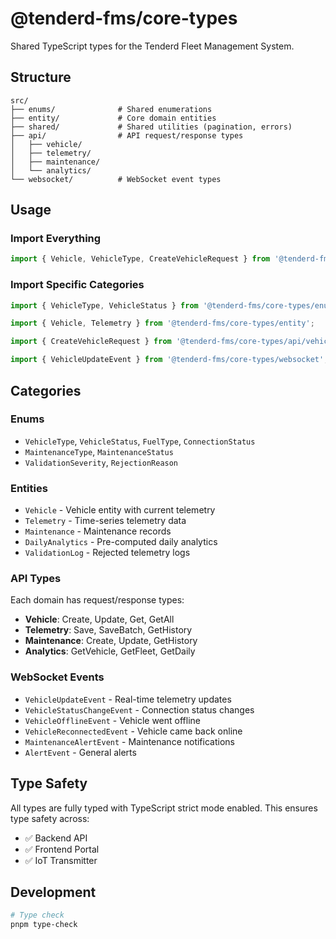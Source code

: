 # @tenderd-fms/core-types

Shared TypeScript types for the Tenderd Fleet Management System.

## Structure

```
src/
├── enums/              # Shared enumerations
├── entity/             # Core domain entities
├── shared/             # Shared utilities (pagination, errors)
├── api/                # API request/response types
│   ├── vehicle/
│   ├── telemetry/
│   ├── maintenance/
│   └── analytics/
└── websocket/          # WebSocket event types
```

## Usage

### Import Everything

```typescript
import { Vehicle, VehicleType, CreateVehicleRequest } from '@tenderd-fms/core-types';
```

### Import Specific Categories

```typescript
import { VehicleType, VehicleStatus } from '@tenderd-fms/core-types/enums';

import { Vehicle, Telemetry } from '@tenderd-fms/core-types/entity';

import { CreateVehicleRequest } from '@tenderd-fms/core-types/api/vehicle';

import { VehicleUpdateEvent } from '@tenderd-fms/core-types/websocket';
```

## Categories

### Enums

- `VehicleType`, `VehicleStatus`, `FuelType`, `ConnectionStatus`
- `MaintenanceType`, `MaintenanceStatus`
- `ValidationSeverity`, `RejectionReason`

### Entities

- `Vehicle` - Vehicle entity with current telemetry
- `Telemetry` - Time-series telemetry data
- `Maintenance` - Maintenance records
- `DailyAnalytics` - Pre-computed daily analytics
- `ValidationLog` - Rejected telemetry logs

### API Types

Each domain has request/response types:

- **Vehicle**: Create, Update, Get, GetAll
- **Telemetry**: Save, SaveBatch, GetHistory
- **Maintenance**: Create, Update, GetHistory
- **Analytics**: GetVehicle, GetFleet, GetDaily

### WebSocket Events

- `VehicleUpdateEvent` - Real-time telemetry updates
- `VehicleStatusChangeEvent` - Connection status changes
- `VehicleOfflineEvent` - Vehicle went offline
- `VehicleReconnectedEvent` - Vehicle came back online
- `MaintenanceAlertEvent` - Maintenance notifications
- `AlertEvent` - General alerts

## Type Safety

All types are fully typed with TypeScript strict mode enabled. This ensures type safety across:

- ✅ Backend API
- ✅ Frontend Portal
- ✅ IoT Transmitter

## Development

```bash
# Type check
pnpm type-check
```
